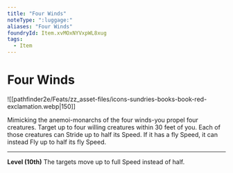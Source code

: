 ```yaml
---
title: "Four Winds"
noteType: ":luggage:"
aliases: "Four Winds"
foundryId: Item.xvMOxNYVxpWL8xug
tags:
  - Item
---
```


# Four Winds
![[pathfinder2e/Feats/zz_asset-files/icons-sundries-books-book-red-exclamation.webp|150]]

Mimicking the anemoi-monarchs of the four winds-you propel four creatures. Target up to four willing creatures within 30 feet of you. Each of those creatures can Stride up to half its Speed. If it has a fly Speed, it can instead Fly up to half its fly Speed.

* * *

**Level (10th)** The targets move up to full Speed instead of half.
